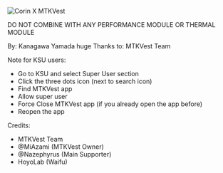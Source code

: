 ![Corin X MTKVest](https://github.com/user-attachments/assets/5804f453-1ece-4cbd-b272-012add107096)

DO NOT COMBINE WITH ANY PERFORMANCE MODULE OR THERMAL MODULE

By: Kanagawa Yamada
huge Thanks to: MTKVest Team

Note for KSU users:
- Go to KSU and select Super User section
- Click the three dots icon (next to search icon)
- Find MTKVest app
- Allow super user
- Force Close MTKVest app (if you already open the app before)
- Reopen the app

Credits:
- MTKVest Team
- @MiAzami (MTKVest Owner)
- @Nazephyrus (Main Supporter)
- HoyoLab (Waifu)

